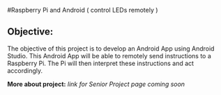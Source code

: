 #Raspberry Pi and Android ( control LEDs remotely )
## Objective: 
The objective of this project is to develop an Android App using Android Studio. This Android App will be able to remotely send instructions to a Raspberry Pi. The Pi will then interpret these instructions and act accordingly.


**More about project:**
*link for Senior Project page coming soon* 

